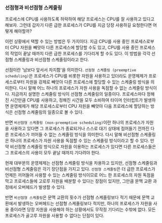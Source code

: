 ### 선점형과 비선점형 스케줄링
프로세스에 CPU를 사용하도록 허락하여 해당 프로세스는 CPU를 잘 사용하고 있다고 해보자. 그런데 갑자기 다른 급한 프로세스가 CPU를 지금 당장 사용하길 요청한다면 어떻게 해야할까?

이런 상황에서 택할 수 있는 방법은 두 가지이다. 지금 CPU를 사용 중인 프로세스로부터 CPU 자원을 빼앗아 다른 프로세스에 할당할 수도 있고, CPU를 사용 중인 프로세스의 작업이 끝날 때까지 다른 급한 프로세스를 기다리게 할 수도 있다. 이 방법을 각각 선점형 스케줄링과 비선점형 스케줄링이라고 한다.

선점이란 '남보다 앞서서 차지함'을 의미한다. `선점형 스케줄링 (preemptive scheduling)`은 프로세스가 CPU를 비롯한 자원을 사용하고 있더라도 운영체제가 프로세스로부터 자원을 강제로 빼앗아 다른 프로세스에 할당할 수 있는 스케줄링 방식을 의미한다. 다시 말해 어느 하나의 프로세스가 자원 사용을 독점할 수 없는 스케줄링 방식이다. 지금까지 설명한 스케줄링 방식이 선점형 스케줄링의 일종이다. 프로세스마다 정해진 시간만큼 CPU를 사용하고, 정해진 시간을 모두 소비하여 타이머 인터럽트가 발생하면 운영체제가 해당 프로세스로부터 CPU 자원을 빼앗아 다음 프로레스에 할당하는 방식은 선점형 스케줄링의 일종으로 볼 수 있다.

반면 `비선점형 스케줄링 (non-preemptive scheduling)`이란 하나의 프로세스가 자원을 사용하고 있다면 그 프로세스가 종료되거나 스스로 대기 상태에 접어들기 전까진 다른 프로세스가 끼어들 수 없는 스케줄링 방식을 의미한다. 다시 말해 비선점형 스케줄링은 하나의 프로세스가 자원 사용을 독점할 수 있는 스케줄링 방식이라고 할 수 있다. 만약 비선점형 스케줄링 방식으로 자원을 이용하는 프로세스가 있다면 다른 프로세스들은 그 프로세스의 사용이 모두 끝날 때까지 기다려야 한다.

현재 대부분의 운영체제는 선점형 스케줄링 방식을 차용하고 있지만, 선점형 스케줄링과 비선점형 스케줄링은 각기 장단점을 가지고 있다. `선점형 스케줄링`은 더 급한 프로세스가 언제든 끼어들어 사용할 수 있는 스케줄링 방식이므로 어느 한 프로세스의 자원 독점을 막고 프로세스들에 고로루 자원을 배분할 수 있다는 장점이 있지만, 그만큼 문맥 교환 과정에서 오버헤드가 발생할 수 있다.

반면 `비선점형 스케줄링`은 문맥 교환의 횟수가 선점형 스케줄링보다 적기 때문에 문맥 교환에서 발생하는 오버헤드는 선점형 스케줄링보다 적지만, 하나의 프로세스가 자원을 사용 중이라면 당장 자원을 사용해야 하는 상황에서도 무작정 기다리는 수밖에 없다. 모든 프로세스가 골고루 자원을 사용할 수 없다는 단점이 있다.
